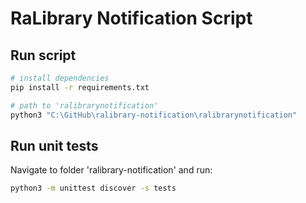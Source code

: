 # RaLibrary Notification Script

## Run script

```sh
# install dependencies
pip install -r requirements.txt

# path to 'ralibrarynotification'
python3 "C:\GitHub\ralibrary-notification\ralibrarynotification"
```

## Run unit tests

Navigate to folder 'ralibrary-notification' and run:

```sh
python3 -m unittest discover -s tests
```
